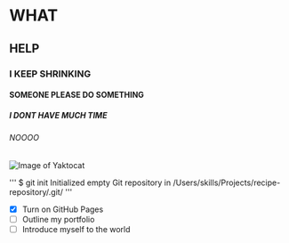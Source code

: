 # WHAT
## HELP
### I KEEP SHRINKING
#### SOMEONE PLEASE DO SOMETHING
##### I DONT HAVE MUCH TIME
###### NOOOO

![Image of Yaktocat](https://octodex.github.com/images/yaktocat.png)

'''
$ git init
Initialized empty Git repository in /Users/skills/Projects/recipe-repository/.git/
'''

- [X] Turn on GitHub Pages
- [ ] Outline my portfolio
- [ ] Introduce myself to the world
